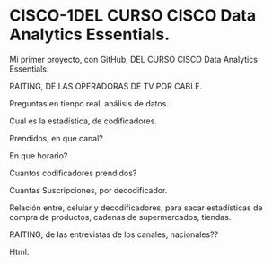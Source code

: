 # CISCO-1DEL CURSO CISCO Data Analytics Essentials. 

Mi primer proyecto, con GitHub,  DEL CURSO CISCO Data Analytics Essentials. 

RAITING, DE LAS OPERADORAS DE TV POR CABLE. 

Preguntas en tienpo real, análisis de datos. 


Cual es la estadística, de codificadores.

Prendidos, en que canal? 

En que horario? 

Cuantos codificadores prendidos? 

Cuantas Suscripciones, por decodificador.

Relación entre, celular y decodificadores, para sacar estadísticas de compra de productos, cadenas de supermercados, tiendas. 


RAITING, de las entrevistas de los canales, nacionales?? 

Html.





